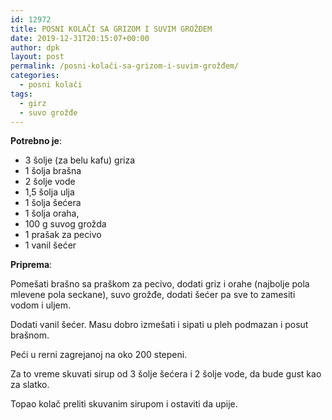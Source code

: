```yaml
---
id: 12972
title: POSNI KOLAČI SA GRIZOM I SUVIM GROŽĐEM
date: 2019-12-31T20:15:07+00:00
author: dpk
layout: post
permalink: /posni-kolači-sa-grizom-i-suvim-grožđem/
categories:
  - posni kolači
tags:
  - girz
  - suvo grožđe  
---
```

**Potrebno je**: 

* 3 šolje (za belu kafu) griza
* 1 šolja brašna
* 2 šolje vode
* 1,5 šolja ulja
* 1 šolja šećera
* 1 šolja oraha, 
* 100 g suvog grožda
* 1 prašak za pecivo
* 1 vanil šećer

**Priprema**:

Pomešati brašno sa praškom za pecivo, dodati griz i orahe (najbolje pola mlevene pola seckane), suvo grožđe, dodati šećer pa sve to zamesiti vodom i uljem. 

Dodati vanil šećer. Masu dobro izmešati i sipati u pleh podmazan i posut brašnom. 

Peći u rerni zagrejanoj na oko 200 stepeni. 

Za to vreme skuvati sirup od 3 šolje šećera i 2 šolje vode, da bude gust kao za slatko.

Topao kolač preliti skuvanim sirupom i ostaviti da upije.